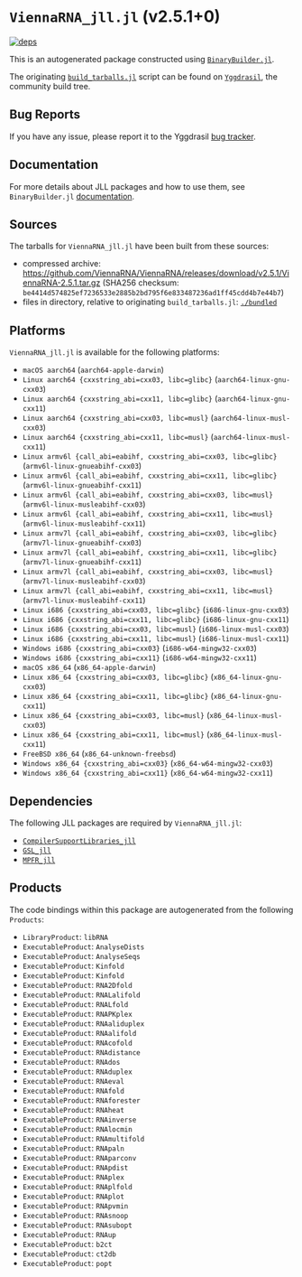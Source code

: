 # `ViennaRNA_jll.jl` (v2.5.1+0)

[![deps](https://juliahub.com/docs/ViennaRNA_jll/deps.svg)](https://juliahub.com/ui/Packages/ViennaRNA_jll/xW4Nk?page=2)

This is an autogenerated package constructed using [`BinaryBuilder.jl`](https://github.com/JuliaPackaging/BinaryBuilder.jl).

The originating [`build_tarballs.jl`](https://github.com/JuliaPackaging/Yggdrasil/blob/1fdb15da8f8f288340f45f86407f875221c5d025/V/ViennaRNA/build_tarballs.jl) script can be found on [`Yggdrasil`](https://github.com/JuliaPackaging/Yggdrasil/), the community build tree.

## Bug Reports

If you have any issue, please report it to the Yggdrasil [bug tracker](https://github.com/JuliaPackaging/Yggdrasil/issues).

## Documentation

For more details about JLL packages and how to use them, see `BinaryBuilder.jl` [documentation](https://docs.binarybuilder.org/stable/jll/).

## Sources

The tarballs for `ViennaRNA_jll.jl` have been built from these sources:

* compressed archive: https://github.com/ViennaRNA/ViennaRNA/releases/download/v2.5.1/ViennaRNA-2.5.1.tar.gz (SHA256 checksum: `be4414d574825ef7236533e2885b2bd795f6e833487236ad1ff45cdd4b7e44b7`)
* files in directory, relative to originating `build_tarballs.jl`: [`./bundled`](https://github.com/JuliaPackaging/Yggdrasil/tree/1fdb15da8f8f288340f45f86407f875221c5d025/V/ViennaRNA/bundled)

## Platforms

`ViennaRNA_jll.jl` is available for the following platforms:

* `macOS aarch64` (`aarch64-apple-darwin`)
* `Linux aarch64 {cxxstring_abi=cxx03, libc=glibc}` (`aarch64-linux-gnu-cxx03`)
* `Linux aarch64 {cxxstring_abi=cxx11, libc=glibc}` (`aarch64-linux-gnu-cxx11`)
* `Linux aarch64 {cxxstring_abi=cxx03, libc=musl}` (`aarch64-linux-musl-cxx03`)
* `Linux aarch64 {cxxstring_abi=cxx11, libc=musl}` (`aarch64-linux-musl-cxx11`)
* `Linux armv6l {call_abi=eabihf, cxxstring_abi=cxx03, libc=glibc}` (`armv6l-linux-gnueabihf-cxx03`)
* `Linux armv6l {call_abi=eabihf, cxxstring_abi=cxx11, libc=glibc}` (`armv6l-linux-gnueabihf-cxx11`)
* `Linux armv6l {call_abi=eabihf, cxxstring_abi=cxx03, libc=musl}` (`armv6l-linux-musleabihf-cxx03`)
* `Linux armv6l {call_abi=eabihf, cxxstring_abi=cxx11, libc=musl}` (`armv6l-linux-musleabihf-cxx11`)
* `Linux armv7l {call_abi=eabihf, cxxstring_abi=cxx03, libc=glibc}` (`armv7l-linux-gnueabihf-cxx03`)
* `Linux armv7l {call_abi=eabihf, cxxstring_abi=cxx11, libc=glibc}` (`armv7l-linux-gnueabihf-cxx11`)
* `Linux armv7l {call_abi=eabihf, cxxstring_abi=cxx03, libc=musl}` (`armv7l-linux-musleabihf-cxx03`)
* `Linux armv7l {call_abi=eabihf, cxxstring_abi=cxx11, libc=musl}` (`armv7l-linux-musleabihf-cxx11`)
* `Linux i686 {cxxstring_abi=cxx03, libc=glibc}` (`i686-linux-gnu-cxx03`)
* `Linux i686 {cxxstring_abi=cxx11, libc=glibc}` (`i686-linux-gnu-cxx11`)
* `Linux i686 {cxxstring_abi=cxx03, libc=musl}` (`i686-linux-musl-cxx03`)
* `Linux i686 {cxxstring_abi=cxx11, libc=musl}` (`i686-linux-musl-cxx11`)
* `Windows i686 {cxxstring_abi=cxx03}` (`i686-w64-mingw32-cxx03`)
* `Windows i686 {cxxstring_abi=cxx11}` (`i686-w64-mingw32-cxx11`)
* `macOS x86_64` (`x86_64-apple-darwin`)
* `Linux x86_64 {cxxstring_abi=cxx03, libc=glibc}` (`x86_64-linux-gnu-cxx03`)
* `Linux x86_64 {cxxstring_abi=cxx11, libc=glibc}` (`x86_64-linux-gnu-cxx11`)
* `Linux x86_64 {cxxstring_abi=cxx03, libc=musl}` (`x86_64-linux-musl-cxx03`)
* `Linux x86_64 {cxxstring_abi=cxx11, libc=musl}` (`x86_64-linux-musl-cxx11`)
* `FreeBSD x86_64` (`x86_64-unknown-freebsd`)
* `Windows x86_64 {cxxstring_abi=cxx03}` (`x86_64-w64-mingw32-cxx03`)
* `Windows x86_64 {cxxstring_abi=cxx11}` (`x86_64-w64-mingw32-cxx11`)

## Dependencies

The following JLL packages are required by `ViennaRNA_jll.jl`:

* [`CompilerSupportLibraries_jll`](https://github.com/JuliaBinaryWrappers/CompilerSupportLibraries_jll.jl)
* [`GSL_jll`](https://github.com/JuliaBinaryWrappers/GSL_jll.jl)
* [`MPFR_jll`](https://github.com/JuliaBinaryWrappers/MPFR_jll.jl)

## Products

The code bindings within this package are autogenerated from the following `Products`:

* `LibraryProduct`: `libRNA`
* `ExecutableProduct`: `AnalyseDists`
* `ExecutableProduct`: `AnalyseSeqs`
* `ExecutableProduct`: `Kinfold`
* `ExecutableProduct`: `Kinfold`
* `ExecutableProduct`: `RNA2Dfold`
* `ExecutableProduct`: `RNALalifold`
* `ExecutableProduct`: `RNALfold`
* `ExecutableProduct`: `RNAPKplex`
* `ExecutableProduct`: `RNAaliduplex`
* `ExecutableProduct`: `RNAalifold`
* `ExecutableProduct`: `RNAcofold`
* `ExecutableProduct`: `RNAdistance`
* `ExecutableProduct`: `RNAdos`
* `ExecutableProduct`: `RNAduplex`
* `ExecutableProduct`: `RNAeval`
* `ExecutableProduct`: `RNAfold`
* `ExecutableProduct`: `RNAforester`
* `ExecutableProduct`: `RNAheat`
* `ExecutableProduct`: `RNAinverse`
* `ExecutableProduct`: `RNAlocmin`
* `ExecutableProduct`: `RNAmultifold`
* `ExecutableProduct`: `RNApaln`
* `ExecutableProduct`: `RNAparconv`
* `ExecutableProduct`: `RNApdist`
* `ExecutableProduct`: `RNAplex`
* `ExecutableProduct`: `RNAplfold`
* `ExecutableProduct`: `RNAplot`
* `ExecutableProduct`: `RNApvmin`
* `ExecutableProduct`: `RNAsnoop`
* `ExecutableProduct`: `RNAsubopt`
* `ExecutableProduct`: `RNAup`
* `ExecutableProduct`: `b2ct`
* `ExecutableProduct`: `ct2db`
* `ExecutableProduct`: `popt`
